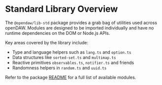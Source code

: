 # Standard Library Overview

The `@opendaw/lib-std` package provides a grab bag of utilities used across
openDAW.  Modules are designed to be imported individually and have no
runtime dependencies on the DOM or Node.js APIs.

Key areas covered by the library include:

- Type and language helpers such as `lang.ts` and `option.ts`
- Data structures like `sorted-set.ts` and `multimap.ts`
- Reactive primitives `observables.ts`, `notifier.ts` and friends
- Randomness helpers in `random.ts` and `uuid.ts`

Refer to the package [README](../../../lib/std/README.md) for a full list of
available modules.
